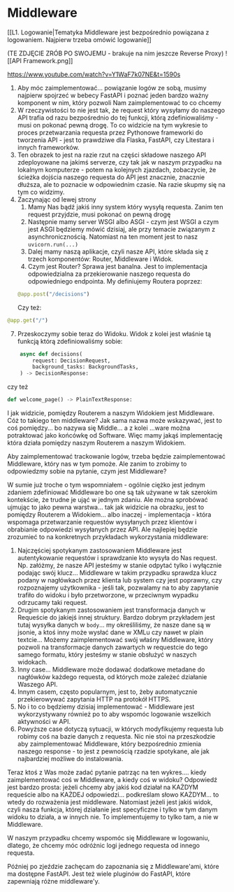 # Middleware

[[L1. Logowanie|Tematyka Middleware jest bezpośrednio powiązana z logowaniem. Najpierw trzeba omówić logowanie]]

(TE ZDJĘCIE ZRÓB PO SWOJEMU - brakuje na nim jeszcze Reverse Proxy)
![[API Framework.png]]

https://www.youtube.com/watch?v=Y1WaF7k07NE&t=1590s

1. Aby móc zaimplementować... powiązanie logów ze sobą, musimy najpierw spojrzeć w bebecy FastAPI i poznać jeden bardzo ważny komponent w nim, który pozwoli Nam zaimplementować to co chcemy
2. W rzeczywistości to nie jest tak, że request który wysyłamy do naszego API trafia od razu bezpośrednio do tej funkcji, którą zdefiniowaliśmy - musi on pokonać pewną drogę. To co widzicie na tym wykresie to proces przetwarzania requesta przez Pythonowe frameworki do tworzenia API - jest to prawdziwe dla Flaska, FastAPI, czy Litestara i innych frameworków.
3. Ten obrazek to jest na razie rzut na części składowe naszego API zdeployowane na jakimś serverze, czy tak jak w naszym przypadku na lokalnym komputerze - potem na kolejnych zjazdach, zobaczycie, że ścieżka dojścia naszego requesta do API jest znacznie, znacznie dłuższa, ale to poznacie w odpowiednim czasie. Na razie skupmy się na tym co widzimy.
4. Zaczynając od lewej strony
	1. Mamy Nas bądź jakiś inny system który wysyłą requesta. Zanim ten request przyjdzie, musi pokonać on pewną drogę
	3. Następnie mamy server WSGI albo ASGI - czym jest WSGI a czym jest ASGI będziemy mówić dzisiaj, ale przy temacie związanym z asynchronicznością. Natomiast na ten moment jest to nasz `uvicorn.run(...)`
	4. Dalej mamy naszą aplikacje, czyli nasze API, które składa się z trzech komponentów: Router, Middleware i Widok.
	6. Czym jest Router? Sprawa jest banalna. Jest to implementacja odpowiedzialna za przekierowanie naszego requesta do odpowiedniego endpointa. My definiujemy Routera poprzez:
	```python
	@app.post("/decisions")  
	```
	Czy też:
	
```python
@app.get("/")  
```
7. Przeskoczymy sobie teraz do Widoku. Widok z kolei jest właśnie tą funkcją którą zdefiniowaliśmy sobie:
```python
	async def decisions(  
	    request: DecisionRequest,  
	    background_tasks: BackgroundTasks,  
	) -> DecisionResponse:
```
czy też 
```python
def welcome_page() -> PlainTextResponse:
```

I jak widzicie, pomiędzy Routerem a naszym Widokiem jest Middleware. Cóż to takiego ten middleware? Jak sama nazwa może wskazywać, jest to coś pomiędzy... bo nazywa się Middle... a z kolei ...ware można potraktować jako końcówkę od Software. Więc mamy jakąś implementację która działa pomiędzy naszym Routerem a naszym Widokiem.

Aby zaimplementować trackowanie logów, trzeba będzie zaimplementować Middleware, który nas w tym pomoże. Ale zanim to zrobimy to odpowiedzmy sobie na pytanie, czym jest Middleware?

W sumie już troche o tym wspomniałem - ogólnie ciężko jest jednym zdaniem zdefiniować Middleware bo one są tak używane w tak szerokim kontekście, że trudne je ująć w jednym zdaniu. Ale można sprobówać ujmując to jako pewna warstwa... tak jak widzicie na obrazku, jest to pomiędzy Routerem a Widokiem... albo inaczej - implementacja - która wspomaga przetwarzanie requestów wysyłanych przez klientów i obrabianie odpowiedzi wysyłanych przez API. Ale najlepiej będzie zrozumieć to na konkretnych przykładach wykorzystania middleware:

1. Najczęściej spotykanym zastosowaniem Middleware jest autentykowanie requestów i sprawdzanie kto wysyła do Nas request. Np. załóżmy, że nasze API jesteśmy w stanie odpytać tylko i wyłącznie podając swój klucz... Middleware w takim przypadku sprawdza klucz podany w nagłówkach przez klienta lub system czy jest poprawny, czy rozpoznajemy użytkownika - jeśli tak, pozwalamy na to aby zapytanie trafiło do widoku i było przetworzone, w przeciwnym wypadku odrzucamy taki request.
2. Drugim spotykanym zastosowaniem jest transformacja danych w Requeście do jakiejś innej struktury. Bardzo dobrym przykładem jest tutaj wysyłka danych w `body`... my określiliśmy, że nasze dane są w jsonie, a ktoś inny może wysłać dane w XMLu czy nawet w plain textcie... Możemy zaimplementować swój właśny Middleware, który pozwoli na transformacje danych zawartych w requestcie do tego samego formatu, który jesteśmy w stanie obsłużyć w naszych widokach.
3. Inny case... Middleware może dodawać dodatkowe metadane do nagłówków każdego requesta, od których może zależeć działanie Waszego API.
4. Innym casem, często popularnym, jest to, żeby automatycznie przekierowywać zapytania HTTP na protokół HTTPS.
5. No i to co będziemy dzisiaj implementować - Middleware jest wykorzystywany również po to aby wspomóc logowanie wszelkich aktywności w API.
6. Powyższe case dotyczą sytuacji, w których modyfikujemy requesta lub robimy coś na bazie danych z requesta. Nic nie stoi na przeszkodzie aby zaimplementować Middleware, który bezpośrednio zmienia naszego response - to jest z pewnością rzadzie spotykane, ale jak najbardziej możliwe do instalowania.

Teraz ktoś z Was może zadać pytanie patrząc na ten wykres.... kiedy zaimplementować coś w Middleware, a kiedy coś w widoku? Odpowiedź jest bardzo prosta: jeżeli chcemy aby jakiś kod działał na KAŻDYM requeście albo na KAŻDEJ odpowiedzi... podkreślam słowo KAŻDYM... to wtedy do rozważenia jest middleware. Natomiast jeżeli jest jakiś widok, czyli nasza funkcja, której działanie jest specyficzne i tylko w tym danym widoku to działa, a w innych nie. To implementujemy to tylko tam, a nie w Middleware.

W naszym przypadku chcemy wspomóc się Middleware w logowaniu, dlatego, że chcemy móc odróżnic logi jednego requesta od innego requesta.

Później po zjeździe zachęcam do zapoznania się z Middleware'ami, które ma dostępne FastAPI. Jest też wiele pluginów do FastAPI, które zapewniają różne middleware'y.
